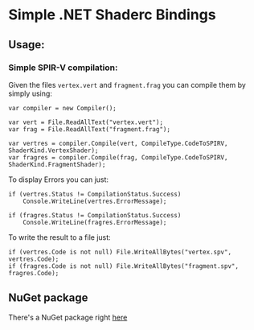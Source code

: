 # Simple .NET Shaderc Bindings  

## Usage:  

### Simple SPIR-V compilation:  

Given the files `vertex.vert` and `fragment.frag` you can compile them by simply using:
```
var compiler = new Compiler();

var vert = File.ReadAllText("vertex.vert");
var frag = File.ReadAllText("fragment.frag");

var vertres = compiler.Compile(vert, CompileType.CodeToSPIRV, ShaderKind.VertexShader);
var fragres = compiler.Compile(frag, CompileType.CodeToSPIRV, ShaderKind.FragmentShader);
```

To display Errors you can just:
```
if (vertres.Status != CompilationStatus.Success)
	Console.WriteLine(vertres.ErrorMessage);

if (fragres.Status != CompilationStatus.Success)
	Console.WriteLine(fragres.ErrorMessage);
```

To write the result to a file just:
```
if (vertres.Code is not null) File.WriteAllBytes("vertex.spv", vertres.Code);
if (fragres.Code is not null) File.WriteAllBytes("fragment.spv", fragres.Code);
```

## NuGet package
There's a NuGet package right [here](https://www.nuget.org/packages/NetShaderc)